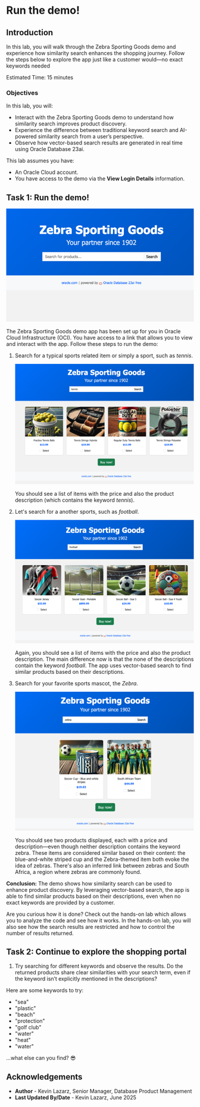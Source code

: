 # Run the demo!

## Introduction

In this lab, you will walk through the Zebra Sporting Goods demo and experience how similarity search enhances the shopping journey. Follow the steps below to explore the app just like a customer would—no exact keywords needed

Estimated Time: 15 minutes


### Objectives

In this lab, you will:
* Interact with the Zebra Sporting Goods demo to understand how similarity search improves product discovery.
* Experience the difference between traditional keyword search and AI-powered similarity search from a user’s perspective.
* Observe how vector-based search results are generated in real time using Oracle Database 23ai.

This lab assumes you have:
* An Oracle Cloud account.
* You have access to the demo via the **View Login Details** information.


## Task 1: Run the demo!

![Zebra Sporting Good portal](images/zebra-search.png)

The Zebra Sporting Goods demo app has been set up for you in Oracle Cloud Infrastructure (OCI). You have access to a link that allows you to view and interact with the app. Follow these steps to run the demo:

1. Search for a typical sports related item or simply a sport, such as *tennis*.

    ![tennis](images/tennis.png)

    You should see a list of items with the price and also the product description (which contains the keyword *tennis*).

2. Let's search for a another sports, such as *football*.

    ![football](images/football.png)

    Again, you should see a list of items with the price and also the product description. The main difference now is that the none of the descriptions contain the keyword *football*. The app uses vector-based search to find similar products based on their descriptions.

3. Search for your favorite sports mascot, the *Zebra*.

    ![zebra](images/zebra.png)

    You should see two products displayed, each with a price and description—even though neither description contains the keyword zebra. These items are considered similar based on their content: the blue-and-white striped cup and the Zebra-themed item both evoke the idea of zebras. There's also an inferred link between zebras and South Africa, a region where zebras are commonly found.


**Conclusion:** The demo shows how similarity search can be used to enhance product discovery. By leveraging vector-based search, the app is able to find similar products based on their descriptions, even when no exact keywords are provided by a customer.

Are you curious how it is done? Check out the hands-on lab which allows you to analyze the code and see how it works. In the hands-on lab, you will also see how the search results are restricted and how to control the number of results returned.

## Task 2: Continue to explore the shopping portal

1. Try searching for different keywords and observe the results. Do the returned products share clear similarities with your search term, even if the keyword isn’t explicitly mentioned in the descriptions?

  Here are some keywords to try:
 * "sea"
 * "plastic"
 * "beach"
 * "protection"
 * "golf club"
 * "water"
 * "heat"
 * "water"  

...what else can you find? 😎


## Acknowledgements
* **Author** - Kevin Lazarz, Senior Manager, Database Product Management
* **Last Updated By/Date** - Kevin Lazarz, June 2025
